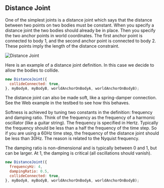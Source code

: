 
## Distance Joint
One of the simplest joints is a distance joint which says that the
distance between two points on two bodies must be constant. When you
specify a distance joint the two bodies should already be in place. Then
you specify the two anchor points in world coordinates. The first anchor
point is connected to body 1, and the second anchor point is connected
to body 2. These points imply the length of the distance constraint.

![Distance Joint](/planck.js/docs/images/distance_joint.gif)

Here is an example of a distance joint definition. In this case we
decide to allow the bodies to collide.

```js
new DistanceJoint({
  collideConnected: true,
}, myBodyA, myBodyB, worldAnchorOnBodyA, worldAnchorOnBodyB);
```

The distance joint can also be made soft, like a spring-damper
connection. See the Web example in the testbed to see how this behaves.

Softness is achieved by tuning two constants in the definition:
frequency and damping ratio. Think of the frequency as the frequency of
a harmonic oscillator (like a guitar string). The frequency is specified
in Hertz. Typically the frequency should be less than a half the
frequency of the time step. So if you are using a 60Hz time step, the
frequency of the distance joint should be less than 30Hz. The reason is
related to the Nyquist frequency.

The damping ratio is non-dimensional and is typically between 0 and 1,
but can be larger. At 1, the damping is critical (all oscillations
should vanish).

```js
new DistanceJoint({
  frequencyHz: 4,
  dampingRatio: 0.5,
  collideConnected: true,
}, myBodyA, myBodyB, worldAnchorOnBodyA, worldAnchorOnBodyB);
```
